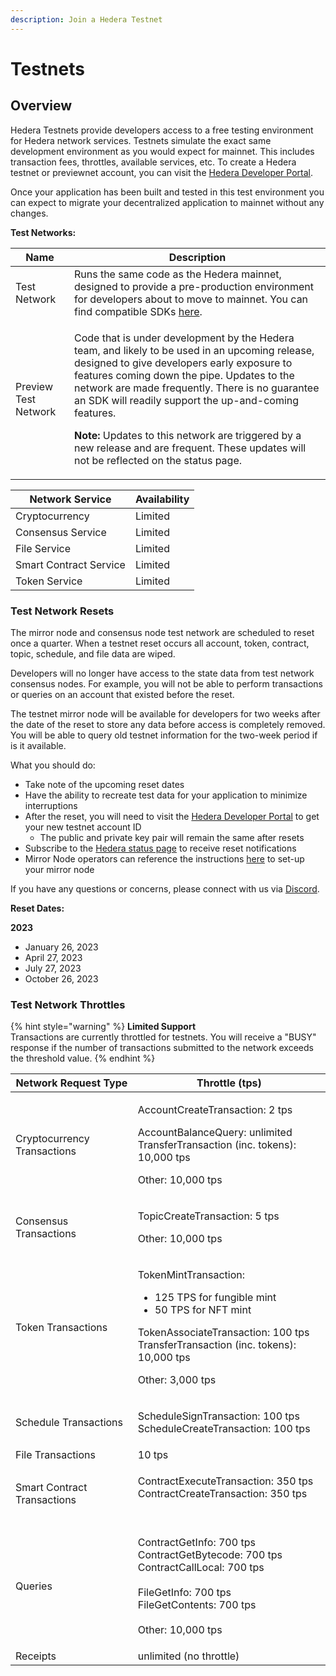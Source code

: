 ```yaml
---
description: Join a Hedera Testnet
---
```


# Testnets

## Overview

Hedera Testnets provide developers access to a free testing environment for Hedera network services. Testnets simulate the exact same development environment as you would expect for mainnet. This includes transaction fees, throttles, available services, etc. To create a Hedera testnet or previewnet account, you can visit the [Hedera Developer Portal](https://portal.hedera.com/login).

Once your application has been built and tested in this test environment you can expect to migrate your decentralized application to mainnet without any changes.

**Test Networks:**

| **Name**             | **Description**                                                                                                                                                                                                                                                                                                                                                                                                                                                              |
| -------------------- | ---------------------------------------------------------------------------------------------------------------------------------------------------------------------------------------------------------------------------------------------------------------------------------------------------------------------------------------------------------------------------------------------------------------------------------------------------------------------------- |
| Test Network         | Runs the same code as the Hedera mainnet, designed to provide a pre-production environment for developers about to move to mainnet. You can find compatible SDKs [here](../docs/sdks/#hedera-supported-sdks).                                                                                                                                                                                                                                                                |
| Preview Test Network | <p>Code that is under development by the Hedera team, and likely to be used in an upcoming release, designed to give developers early exposure to features coming down the pipe. Updates to the network are made frequently. There is no guarantee an SDK will readily support the up-and-coming features.</p><p><strong>Note:</strong> Updates to this network are triggered by a new release and are frequent. These updates will not be reflected on the status page.</p> |

| Network Service        | Availability |
| ---------------------- | ------------ |
| Cryptocurrency         | Limited      |
| Consensus Service      | Limited      |
| File Service           | Limited      |
| Smart Contract Service | Limited      |
| Token Service          | Limited      |

### Test Network Resets

The mirror node and consensus node test network are scheduled to reset once a quarter. When a testnet reset occurs all account, token, contract, topic, schedule, and file data are wiped.

Developers will no longer have access to the state data from test network consensus nodes. For example, you will not be able to perform transactions or queries on an account that existed before the reset.

The testnet mirror node will be available for developers for two weeks after the date of the reset to store any data before access is completely removed. You will be able to query old testnet information for the two-week period if is it available.

What you should do:

* Take note of the upcoming reset dates
* Have the ability to recreate test data for your application to minimize interruptions
* After the reset, you will need to visit the [Hedera Developer Portal](https://portal.hedera.com/register) to get your new testnet account ID
  * The public and private key pair will remain the same after resets
* Subscribe to the [Hedera status page](https://status.hedera.com/) to receive reset notifications
* Mirror Node operators can reference the instructions [here](https://github.com/hashgraph/hedera-mirror-node/blob/main/docs/database.md#reset) to set-up your mirror node

If you have any questions or concerns, please connect with us via [Discord](https://discord.com/invite/hedera).

**Reset Dates:**

**2023**

* January 26, 2023
* April 27, 2023
* July 27, 2023
* October 26, 2023

### Test Network Throttles

{% hint style="warning" %}
**Limited Support**\
Transactions are currently throttled for testnets. You will receive a "BUSY" response if the number of transactions submitted to the network exceeds the threshold value.
{% endhint %}

| **Network Request Type**    | **Throttle (tps)**                                                                                                                                                                                                   |
| --------------------------- | -------------------------------------------------------------------------------------------------------------------------------------------------------------------------------------------------------------------- |
| Cryptocurrency Transactions | <p>AccountCreateTransaction: 2 tps</p><p>AccountBalanceQuery: unlimited<br>TransferTransaction (inc. tokens): 10,000 tps</p><p>Other: 10,000 tps</p>                                                                 |
| Consensus Transactions      | <p>TopicCreateTransaction: 5 tps</p><p>Other: 10,000 tps</p>                                                                                                                                                         |
| Token Transactions          | <p>TokenMintTransaction:</p><ul><li>125 TPS for fungible mint</li><li>50 TPS for NFT mint</li></ul><p>TokenAssociateTransaction: 100 tps<br>TransferTransaction (inc. tokens): 10,000 tps</p><p>Other: 3,000 tps</p> |
| Schedule Transactions       | <p>ScheduleSignTransaction: 100 tps<br>ScheduleCreateTransaction: 100 tps</p>                                                                                                                                        |
| File Transactions           | 10 tps                                                                                                                                                                                                               |
| Smart Contract Transactions | <p>ContractExecuteTransaction: 350 tps<br>ContractCreateTransaction: 350 tps<br><br></p>                                                                                                                             |
| Queries                     | <p>ContractGetInfo: 700 tps<br>ContractGetBytecode: 700 tps<br>ContractCallLocal: 700 tps<br><br>FileGetInfo: 700 tps<br>FileGetContents: 700 tps<br><br>Other: 10,000 tps</p>                                       |
| Receipts                    | unlimited (no throttle)                                                                                                                                                                                              |
